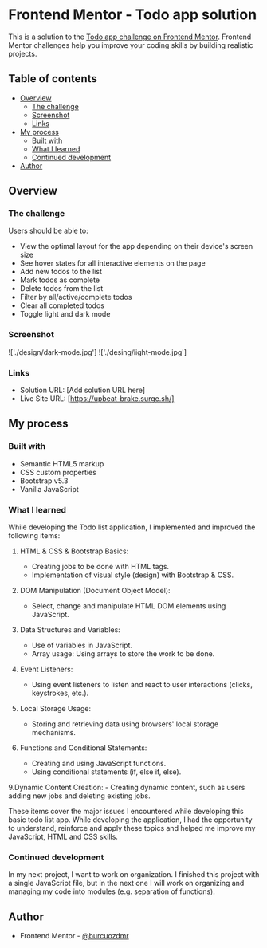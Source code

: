 # Frontend Mentor - Todo app solution

This is a solution to the [Todo app challenge on Frontend Mentor](https://www.frontendmentor.io/challenges/todo-app-Su1_KokOW). Frontend Mentor challenges help you improve your coding skills by building realistic projects. 

## Table of contents

- [Overview](#overview)
  - [The challenge](#the-challenge)
  - [Screenshot](#screenshot)
  - [Links](#links)
- [My process](#my-process)
  - [Built with](#built-with)
  - [What I learned](#what-i-learned)
  - [Continued development](#continued-development)
- [Author](#author)


## Overview

### The challenge

Users should be able to:

- View the optimal layout for the app depending on their device's screen size
- See hover states for all interactive elements on the page
- Add new todos to the list
- Mark todos as complete
- Delete todos from the list
- Filter by all/active/complete todos
- Clear all completed todos
- Toggle light and dark mode

### Screenshot

!['./design/dark-mode.jpg']
!['./desing/light-mode.jpg']

### Links

- Solution URL: [Add solution URL here]
- Live Site URL: [https://upbeat-brake.surge.sh/]

## My process

### Built with

- Semantic HTML5 markup
- CSS custom properties
- Bootstrap v5.3
- Vanilla JavaScript

### What I learned

While developing the Todo list application, I implemented and improved the following items:

1. HTML & CSS & Bootstrap Basics:
    - Creating jobs to be done with HTML tags.
    - Implementation of visual style (design) with Bootstrap & CSS.

2. DOM Manipulation (Document Object Model):
    - Select, change and manipulate HTML DOM elements using JavaScript.

3. Data Structures and Variables:
    - Use of variables in JavaScript.
    - Array usage: Using arrays to store the work to be done.

4. Event Listeners:
    - Using event listeners to listen and react to user interactions (clicks, keystrokes, etc.).

5. Local Storage Usage:
    - Storing and retrieving data using browsers' local storage mechanisms.
   
8. Functions and Conditional Statements:
    - Creating and using JavaScript functions.
    - Using conditional statements (if, else if, else).

9.Dynamic Content Creation:
    - Creating dynamic content, such as users adding new jobs and deleting existing jobs.

These items cover the major issues I encountered while developing this basic todo list app. While developing the application, I had the opportunity to understand, reinforce and apply these topics and helped me improve my JavaScript, HTML and CSS skills.

### Continued development

In my next project, I want to work on organization. I finished this project with a single JavaScript file, but in the next one I will work on organizing and managing my code into modules (e.g. separation of functions).

## Author

- Frontend Mentor - [@burcuozdmr](https://www.frontendmentor.io/profile/burcuozdmr)

